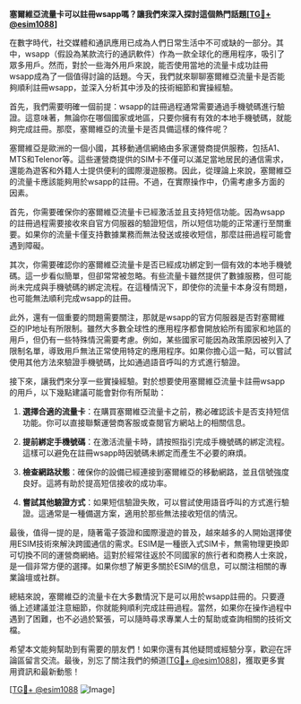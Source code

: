 **塞爾維亞流量卡可以註冊wsapp嗎？讓我們來深入探討這個熱門話題[[TG💪+ @esim1088](https://t.me/s/esim1088)]**

在數字時代，社交媒體和通訊應用已成為人們日常生活中不可或缺的一部分。其中，wsapp（假設為某款流行的通訊軟件）作為一款全球化的應用程序，吸引了眾多用戶。然而，對於一些海外用戶來說，能否使用當地的流量卡成功註冊wsapp成為了一個值得討論的話題。今天，我們就來聊聊塞爾維亞流量卡是否能夠順利註冊wsapp，並深入分析其中涉及的技術細節和實操經驗。

首先，我們需要明確一個前提：wsapp的註冊過程通常需要通過手機號碼進行驗證。這意味著，無論你在哪個國家或地區，只要你擁有有效的本地手機號碼，就能夠完成註冊。那麼，塞爾維亞的流量卡是否具備這樣的條件呢？

塞爾維亞是歐洲的一個小國，其移動通信網絡由多家運營商提供服務，包括A1、MTS和Telenor等。這些運營商提供的SIM卡不僅可以滿足當地居民的通信需求，還能為遊客和外籍人士提供便利的國際漫遊服務。因此，從理論上來說，塞爾維亞的流量卡應該能夠用於wsapp的註冊。不過，在實際操作中，仍需考慮多方面的因素。

首先，你需要確保你的塞爾維亞流量卡已經激活並且支持短信功能。因為wsapp的註冊過程需要接收來自官方伺服器的驗證短信，所以短信功能的正常運行至關重要。如果你的流量卡僅支持數據業務而無法發送或接收短信，那麼註冊過程可能會遇到障礙。

其次，你需要確認你的塞爾維亞流量卡是否已經成功綁定到一個有效的本地手機號碼。這一步看似簡單，但卻常常被忽略。有些流量卡雖然提供了數據服務，但可能尚未完成與手機號碼的綁定流程。在這種情況下，即使你的流量卡本身沒有問題，也可能無法順利完成wsapp的註冊。

此外，還有一個重要的問題需要關注，那就是wsapp的官方伺服器是否對塞爾維亞的IP地址有所限制。雖然大多數全球性的應用程序都會開放給所有國家和地區的用戶，但仍有一些特殊情況需要考慮。例如，某些國家可能因為政策原因被列入了限制名單，導致用戶無法正常使用特定的應用程序。如果你擔心這一點，可以嘗試使用其他方法來驗證手機號碼，比如通過語音呼叫的方式進行驗證。

接下來，讓我們來分享一些實操經驗。對於想要使用塞爾維亞流量卡註冊wsapp的用戶，以下幾點建議可能會對你有所幫助：

1. **選擇合適的流量卡**：在購買塞爾維亞流量卡之前，務必確認該卡是否支持短信功能。你可以直接聯繫運營商客服或查閱官方網站上的相關信息。

2. **提前綁定手機號碼**：在激活流量卡時，請按照指引完成手機號碼的綁定流程。這樣可以避免在註冊wsapp時因號碼未綁定而產生不必要的麻煩。

3. **檢查網路狀態**：確保你的設備已經連接到塞爾維亞的移動網路，並且信號強度良好。這將有助於提高短信接收的成功率。

4. **嘗試其他驗證方式**：如果短信驗證失敗，可以嘗試使用語音呼叫的方式進行驗證。這通常是一種備選方案，適用於那些無法接收短信的情況。

最後，值得一提的是，隨著電子簽證和國際漫遊的普及，越來越多的人開始選擇使用ESIM技術來解決跨國通信的需求。ESIM是一種嵌入式SIM卡，無需物理更換即可切換不同的運營商網絡。這對於經常往返於不同國家的旅行者和商務人士來說，是一個非常方便的選擇。如果你想了解更多關於ESIM的信息，可以關注相關的專業論壇或社群。

總結來說，塞爾維亞的流量卡在大多數情況下是可以用於wsapp註冊的。只要遵循上述建議並注意細節，你就能夠順利完成註冊過程。當然，如果你在操作過程中遇到了困難，也不必過於緊張，可以隨時尋求專業人士的幫助或查詢相關的技術文檔。

希望本文能夠幫助到有需要的朋友們！如果你還有其他疑問或經驗分享，歡迎在評論區留言交流。最後，別忘了關注我們的頻道[[TG💪+ @esim1088](https://t.me/s/esim1088)]，獲取更多實用資訊和最新動態！

[[TG💪+ @esim1088](https://t.me/s/esim1088) ![Image](https://i.postimg.cc/4NQfJmqS/Snipaste-2025-05-13-00-14-12.png)]